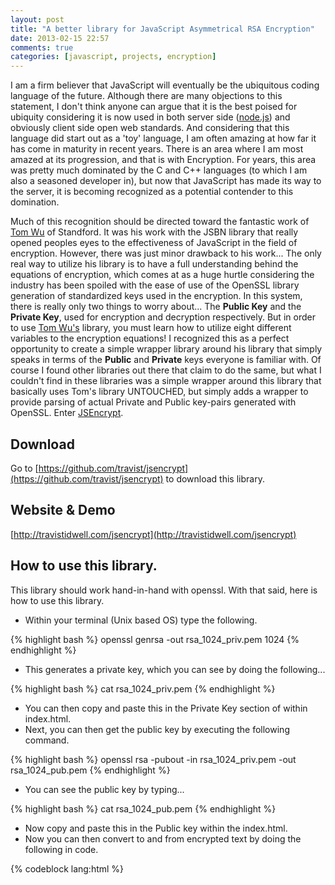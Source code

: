 ```yaml
---
layout: post
title: "A better library for JavaScript Asymmetrical RSA Encryption"
date: 2013-02-15 22:57
comments: true
categories: [javascript, projects, encryption]
---
```

I am a firm believer that JavaScript will eventually be the ubiquitous coding language
of the future.  Although there are many objections to this statement, I don't think
anyone can argue that it is the best poised for ubiquity considering it
is now used in both server side ([node.js](http://nodejs.org)) and obviously client
side open web standards.  And considering that this language did start out as a 'toy'
language, I am often amazing at how far it has come in maturity in recent years. There
is an area where I am most amazed at its progression, and that is with Encryption.  For
years, this area was pretty much dominated by the C and C++ languages (to which I am
also a seasoned developer in), but now that JavaScript has made its way to the server,
it is becoming recognized as a potential contender to this domination.
<!-- more -->

Much of this recognition should be directed toward the fantastic work of [Tom Wu](http://www-cs-students.stanford.edu/~tjw/jsbn/)
of Standford.  It was his work with the JSBN library that really opened peoples eyes
to the effectiveness of JavaScript in the field of encryption.  However, there was just
minor drawback to his work... The only real way to utilize his library is to have a full
understanding behind the equations of encryption, which comes at as a huge hurtle considering
the industry has been spoiled with the ease of use of the OpenSSL library generation of
standardized keys used in the encryption.  In this system, there is really only two things
to worry about... The <strong>Public Key</strong> and the <strong>Private Key</strong>, used
for encryption and decryption respectively.  But in order to use [Tom Wu's](http://www-cs-students.stanford.edu/~tjw/jsbn/)
library, you must learn how to utilize eight different variables to the encryption equations!
I recognized this as a perfect opportunity to create a simple wrapper library around his library that
simply speaks in terms of the <strong>Public</strong> and <strong>Private</strong> keys
everyone is familiar with.  Of course I found other libraries out there that claim to do the same, but
what I couldn't find in these libraries was a simple wrapper around this library that basically uses
Tom's library UNTOUCHED, but simply adds a wrapper to provide parsing of actual Private and Public key-pairs
generated with OpenSSL. Enter [JSEncrypt](https://github.com/travist/jsencrypt).

## Download
Go to [https://github.com/travist/jsencrypt](https://github.com/travist/jsencrypt) to download this library.

## Website & Demo
[http://travistidwell.com/jsencrypt](http://travistidwell.com/jsencrypt)

## How to use this library.
This library should work hand-in-hand with openssl. With that said, here is how to use this library.

 - Within your terminal (Unix based OS) type the following.

{% highlight bash %}
openssl genrsa -out rsa_1024_priv.pem 1024
{% endhighlight %}

 - This generates a private key, which you can see by doing the following...

{% highlight bash %}
cat rsa_1024_priv.pem
{% endhighlight %}

 - You can then copy and paste this in the Private Key section of within index.html.
 - Next, you can then get the public key by executing the following command.

{% highlight bash %}
openssl rsa -pubout -in rsa_1024_priv.pem -out rsa_1024_pub.pem
{% endhighlight %}

 - You can see the public key by typing...

{% highlight bash %}
cat rsa_1024_pub.pem
{% endhighlight %}

 - Now copy and paste this in the Public key within the index.html.
 - Now you can then convert to and from encrypted text by doing the following in code.

{% codeblock lang:html %}
<!doctype html>
<html>
  <head>
    <title>JavaScript RSA Encryption</title>
    <script src="http://code.jquery.com/jquery-1.8.3.min.js"></script>
    <script src="bin/jsencrypt.min.js"></script>
    <script type="text/javascript">

      // Call this code when the page is done loading.
      $(function() {

        // Run a quick encryption/decryption when they click.
        $('#testme').click(function() {

          // Encrypt with the public key...
          var encrypt = new JSEncrypt();
          encrypt.setPublicKey($('#pubkey').val());
          var encrypted = encrypt.encrypt($('#input').val());

          // Decrypt with the private key...
          var decrypt = new JSEncrypt();
          decrypt.setPrivateKey($('#privkey').val());
          var uncrypted = decrypt.decrypt(encrypted);

          // Now a simple check to see if the round-trip worked.
          if (uncrypted == $('#input').val()) {
            alert('It works!!!');
          }
          else {
            alert('Something went wrong....');
          }
        });
      });
    </script>
  </head>
  <body>
    <label for="privkey">Private Key</label><br/>
    <textarea id="privkey" rows="15" cols="65">-----BEGIN RSA PRIVATE KEY-----
MIICXQIBAAKBgQDlOJu6TyygqxfWT7eLtGDwajtNFOb9I5XRb6khyfD1Yt3YiCgQ
WMNW649887VGJiGr/L5i2osbl8C9+WJTeucF+S76xFxdU6jE0NQ+Z+zEdhUTooNR
aY5nZiu5PgDB0ED/ZKBUSLKL7eibMxZtMlUDHjm4gwQco1KRMDSmXSMkDwIDAQAB
AoGAfY9LpnuWK5Bs50UVep5c93SJdUi82u7yMx4iHFMc/Z2hfenfYEzu+57fI4fv
xTQ//5DbzRR/XKb8ulNv6+CHyPF31xk7YOBfkGI8qjLoq06V+FyBfDSwL8KbLyeH
m7KUZnLNQbk8yGLzB3iYKkRHlmUanQGaNMIJziWOkN+N9dECQQD0ONYRNZeuM8zd
8XJTSdcIX4a3gy3GGCJxOzv16XHxD03GW6UNLmfPwenKu+cdrQeaqEixrCejXdAF
z/7+BSMpAkEA8EaSOeP5Xr3ZrbiKzi6TGMwHMvC7HdJxaBJbVRfApFrE0/mPwmP5
rN7QwjrMY+0+AbXcm8mRQyQ1+IGEembsdwJBAN6az8Rv7QnD/YBvi52POIlRSSIM
V7SwWvSK4WSMnGb1ZBbhgdg57DXaspcwHsFV7hByQ5BvMtIduHcT14ECfcECQATe
aTgjFnqE/lQ22Rk0eGaYO80cc643BXVGafNfd9fcvwBMnk0iGX0XRsOozVt5Azil
psLBYuApa66NcVHJpCECQQDTjI2AQhFc1yRnCU/YgDnSpJVm1nASoRUnU8Jfm3Oz
uku7JUXcVpt08DFSceCEX9unCuMcT72rAQlLpdZir876
-----END RSA PRIVATE KEY-----</textarea><br/>
    <label for="pubkey">Public Key</label><br/>
    <textarea id="pubkey" rows="15" cols="65">-----BEGIN PUBLIC KEY-----
MIGfMA0GCSqGSIb3DQEBAQUAA4GNADCBiQKBgQDlOJu6TyygqxfWT7eLtGDwajtN
FOb9I5XRb6khyfD1Yt3YiCgQWMNW649887VGJiGr/L5i2osbl8C9+WJTeucF+S76
xFxdU6jE0NQ+Z+zEdhUTooNRaY5nZiu5PgDB0ED/ZKBUSLKL7eibMxZtMlUDHjm4
gwQco1KRMDSmXSMkDwIDAQAB
-----END PUBLIC KEY-----</textarea><br/>
    <label for="input">Text to encrypt:</label><br/>
    <textarea id="input" name="input" type="text" rows=4 cols=70>This is a test!</textarea><br/>
    <input id="testme" type="button" value="Test Me!!!" /><br/>
  </body>
</html>
{% endcodeblock %}

Here is a demo... <a href="http://travistidwell.com/jsencrypt/demo/index.html">http://travistidwell.com/jsencrypt/demo/index.html</a>

<iframe src="http://travistidwell.com/jsencrypt/demo/index.html" width="100%" height="1200px" frameborder="0"></iframe>

## Other Information
This library heavily utilizes the wonderful work of Tom Wu found at [http://www-cs-students.stanford.edu/~tjw/jsbn](http://www-cs-students.stanford.edu/~tjw/jsbn).

This jsbn library was written using the raw variables to perform encryption. This is great for encryption, but most private keys use a Private Key in the PEM format seen below.

### 1024 bit RSA Private Key in Base64 Format

{% highlight bash %}
-----BEGIN RSA PRIVATE KEY-----
MIICXgIBAAKBgQDHikastc8+I81zCg/qWW8dMr8mqvXQ3qbPAmu0RjxoZVI47tvs
kYlFAXOf0sPrhO2nUuooJngnHV0639iTTEYG1vckNaW2R6U5QTdQ5Rq5u+uV3pMk
7w7Vs4n3urQ6jnqt2rTXbC1DNa/PFeAZatbf7ffBBy0IGO0zc128IshYcwIDAQAB
AoGBALTNl2JxTvq4SDW/3VH0fZkQXWH1MM10oeMbB2qO5beWb11FGaOO77nGKfWc
bYgfp5Ogrql4yhBvLAXnxH8bcqqwORtFhlyV68U1y4R+8WxDNh0aevxH8hRS/1X5
031DJm1JlU0E+vStiktN0tC3ebH5hE+1OxbIHSZ+WOWLYX7JAkEA5uigRgKp8ScG
auUijvdOLZIhHWq7y5Wz+nOHUuDw8P7wOTKU34QJAoWEe771p9Pf/GTA/kr0BQnP
QvWUDxGzJwJBAN05C6krwPeryFKrKtjOGJIniIoY72wRnoNcdEEs3HDRhf48YWFo
riRbZylzzzNFy/gmzT6XJQTfktGqq+FZD9UCQGIJaGrxHJgfmpDuAhMzGsUsYtTr
iRox0D1Iqa7dhE693t5aBG010OF6MLqdZA1CXrn5SRtuVVaCSLZEL/2J5UcCQQDA
d3MXucNnN4NPuS/L9HMYJWD7lPoosaORcgyK77bSSNgk+u9WSjbH1uYIAIPSffUZ
bti+jc1dUg5wb+aeZlgJAkEAurrpmpqj5vg087ZngKfFGR5rozDiTsK5DceTV97K
a3Y+Nzl+XWTxDBWk4YPh2ZlKv402hZEfWBYxUDn5ZkH/bw==
-----END RSA PRIVATE KEY-----
{% endhighlight %}

This library simply takes keys in the following format, and translates it to those variables needed to perform the encryptions used in Tom Wu's library.

Here are some good resources to investigate further.

 - [http://etherhack.co.uk/asymmetric/docs/rsa_key_breakdown.html](http://etherhack.co.uk/asymmetric/docs/rsa_key_breakdown.html)
 - [http://www.di-mgt.com.au/rsa_alg.html](http://www.di-mgt.com.au/rsa_alg.html)
 - [https://polarssl.org/kb/cryptography/asn1-key-structures-in-der-and-pem](https://polarssl.org/kb/cryptography/asn1-key-structures-in-der-and-pem)

With this information, we can translate a private key format to the variables required with the jsbn library from Tom Wu by using the following mappings.

{% highlight bash %}
modulus => n
public exponent => e
private exponent => d
prime1 => p
prime2 => q
exponent1 => dmp1
exponent2 => dmq1
coefficient => coeff
{% endhighlight %}



